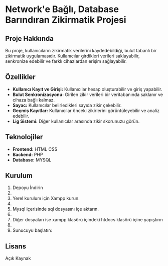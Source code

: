 # Network'e Bağlı, Database Barındıran Zikirmatik Projesi

## Proje Hakkında
Bu proje, kullanıcıların zikirmatik verilerini kaydedebildiği, bulut tabanlı bir zikirmatik uygulamasıdır. Kullanıcılar girdikleri verileri saklayabilir, senkronize edebilir ve farklı cihazlardan erişim sağlayabilir.

## Özellikler
- **Kullanıcı Kayıt ve Girişi:** Kullanıcılar hesap oluşturabilir ve giriş yapabilir.
- **Bulut Senkronizasyonu:** Girilen zikir verileri bir veritabanında saklanır ve cihaza bağlı kalmaz.
- **Sayac:** Kullanıcılar belirledikleri sayıda zikir çekebilir.
- **Geçmiş Kayıtlar:** Kullanıcılar önceki zikirlerini görüntüleyebilir ve analiz edebilir.
- **Lig Sistemi:** Diğer kullanıcılar arasında zikir skorunuzu görün.

## Teknolojiler
- **Frontend:** HTML CSS
- **Backend:** PHP
- **Database:** MYSQL


## Kurulum
1. Depoyu İndirin
2. 
3. Yerel kurulum için Xampp kurun.
4. 
5. Mysql içerisinde sql dosyasını içe aktarın.
6. 
7. Diğer dosyaları ise xampp klasörü içindeki htdocs klasörü içine yapıştırın
8. 
9. Sunucuyu başlatın:


## Lisans
Açık Kaynak

